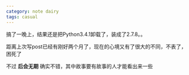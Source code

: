 ```yaml
---
category: note dairy
tags: casual 
---
```


搞了一晚上，结果还是把Python3.4.1卸载了，装成了2.7.8。。

距离上次写post已经有刚好两个月了，现在的心境又有了很大的不同，不表了，困死了

不过 **后会无期** 确实不错，其中故事要有故事的人才能看出来一些
